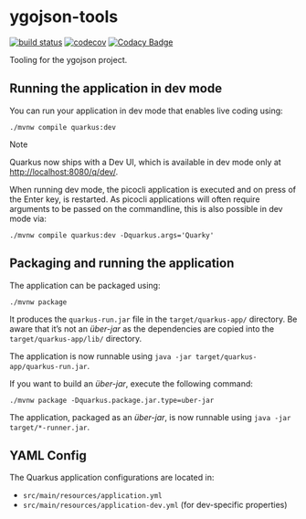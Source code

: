 # ygojson-tools

[![build status](https://github.com/ygojson/ygojson-tools/actions/workflows/build.yml/badge.svg?branch=main)](https://github.com/ygojson/ygojson-tools/actions/workflows/build.yml?query=branch%3Amain)
[![codecov](https://codecov.io/gh/ygojson/ygojson-tools/graph/badge.svg?token=FC2VT279O5)](https://codecov.io/gh/ygojson/ygojson-tools)
[![Codacy Badge](https://app.codacy.com/project/badge/Grade/2c3210c579f04c6fbd2efe7270a8ee53)](https://app.codacy.com/gh/ygojson/ygojson-tools/dashboard?utm_source=gh&utm_medium=referral&utm_content=&utm_campaign=Badge_grade)

Tooling for the ygojson project.

## Running the application in dev mode

You can run your application in dev mode that enables live coding using:

```shell script
./mvnw compile quarkus:dev
```

> [!NOTE]
> Quarkus now ships with a Dev UI, which is available in dev mode only at <http://localhost:8080/q/dev/>.

When running dev mode, the picocli application is executed and on press of the Enter key, is restarted.
As picocli applications will often require arguments to be passed on the commandline,
this is also possible in dev mode via:

```shell script
./mvnw compile quarkus:dev -Dquarkus.args='Quarky'
```

## Packaging and running the application

The application can be packaged using:

```shell script
./mvnw package
```

It produces the `quarkus-run.jar` file in the `target/quarkus-app/` directory.
Be aware that it’s not an _über-jar_ as the dependencies are copied into the `target/quarkus-app/lib/` directory.

The application is now runnable using `java -jar target/quarkus-app/quarkus-run.jar`.

If you want to build an _über-jar_, execute the following command:

```shell script
./mvnw package -Dquarkus.package.jar.type=uber-jar
```

The application, packaged as an _über-jar_, is now runnable using `java -jar target/*-runner.jar`.

<!-- TODO: include once https://github.com/ygojson/ygojson-tools/issues/12 is resolved
## Creating a native executable

You can create a native executable using:

```shell script
./mvnw package -Dnative
```

Or, if you don't have GraalVM installed, you can run the native executable build in a container using:

```shell script
./mvnw package -Dnative -Dquarkus.native.container-build=true
```

You can then execute your native executable with: `./target/ygojson-tools-0.2.0-SNAPSHOT-runner`

If you want to learn more about building native executables, please consult <https://quarkus.io/guides/maven-tooling>.
-->

## YAML Config

The Quarkus application configurations are located in:

* `src/main/resources/application.yml`
* `src/main/resources/application-dev.yml` (for dev-specific properties)



